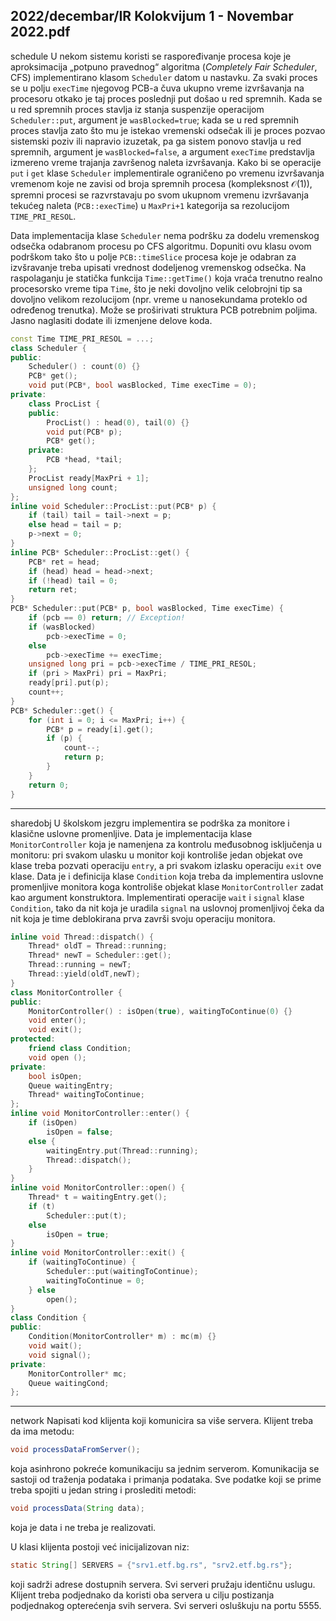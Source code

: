 2022/decembar/IR Kolokvijum 1 - Novembar 2022.pdf
--------------------------------------------------------------------------------
schedule
U nekom sistemu koristi se raspoređivanje procesa koje je aproksimacija „potpuno pravednog“ algoritma (*Completely Fair Scheduler*, CFS) implementirano klasom `Scheduler` datom u nastavku. Za svaki proces se u polju `execTime` njegovog PCB-a čuva ukupno vreme izvršavanja na procesoru otkako je taj proces poslednji put došao u red spremnih. Kada se u red spremnih proces stavlja iz stanja suspenzije operacijom `Scheduler::put`, argument je `wasBlocked=true`; kada se u red spremnih proces stavlja zato što mu je istekao vremenski odsečak ili je proces pozvao sistemski poziv ili napravio izuzetak, pa ga sistem ponovo stavlja u red spremnih, argument je `wasBlocked=false`, a argument `execTime` predstavlja izmereno vreme trajanja završenog naleta izvršavanja. Kako bi se operacije `put` i `get` klase `Scheduler` implementirale ograničeno po vremenu izvršavanja vremenom koje ne zavisi od broja spremnih procesa (kompleksnost $\mathcal{O}(1)$), spremni procesi se razvrstavaju po svom ukupnom vremenu izvršavanja tekućeg naleta (`PCB::execTime`) u `MaxPri+1` kategorija sa rezolucijom `TIME_PRI_RESOL`.

Data implementacija klase `Scheduler` nema podršku za dodelu vremenskog odsečka odabranom procesu po CFS algoritmu. Dopuniti ovu klasu ovom podrškom tako što u polje `PCB::timeSlice` procesa koje je odabran za izvšravanje treba upisati vrednost dodeljenog vremenskog odsečka. Na raspolaganju je statička funkcija `Time::getTime()` koja vraća trenutno realno procesorsko vreme tipa `Time`, što je neki dovoljno velik celobrojni tip sa dovoljno velikom rezolucijom (npr. vreme u nanosekundama proteklo od određenog trenutka). Može se proširivati struktura PCB potrebnim poljima. Jasno naglasiti dodate ili izmenjene delove koda.

```cpp
const Time TIME_PRI_RESOL = ...;
class Scheduler {
public:
    Scheduler() : count(0) {}
    PCB* get();
    void put(PCB*, bool wasBlocked, Time execTime = 0);
private:
    class ProcList {
    public:
        ProcList() : head(0), tail(0) {}
        void put(PCB* p);
        PCB* get();
    private:
        PCB *head, *tail;
    };
    ProcList ready[MaxPri + 1];
    unsigned long count;
};
inline void Scheduler::ProcList::put(PCB* p) {
    if (tail) tail = tail->next = p;
    else head = tail = p;
    p->next = 0;
}
inline PCB* Scheduler::ProcList::get() {
    PCB* ret = head;
    if (head) head = head->next;
    if (!head) tail = 0;
    return ret;
}
PCB* Scheduler::put(PCB* p, bool wasBlocked, Time execTime) {
    if (pcb == 0) return; // Exception!
    if (wasBlocked)
        pcb->execTime = 0;
    else
        pcb->execTime += execTime;
    unsigned long pri = pcb->execTime / TIME_PRI_RESOL;
    if (pri > MaxPri) pri = MaxPri;
    ready[pri].put(p);
    count++;
}
PCB* Scheduler::get() {
    for (int i = 0; i <= MaxPri; i++) {
        PCB* p = ready[i].get();
        if (p) {
            count--;
            return p;
        }
    }
    return 0;
}
```

--------------------------------------------------------------------------------
sharedobj
U školskom jezgru implementira se podrška za monitore i klasične uslovne promenljive. Data je implementacija klase `MonitorController` koja je namenjena za kontrolu međusobnog isključenja u monitoru: pri svakom ulasku u monitor koji kontroliše jedan objekat ove klase treba pozvati operaciju `entry`, a pri svakom izlasku operaciju `exit` ove klase. Data je i definicija klase `Condition` koja treba da implementira uslovne promenljive monitora koga kontroliše objekat klase `MonitorController` zadat kao argument konstruktora. Implementirati operacije `wait` i `signal` klase `Condition`, tako da nit koja je uradila `signal` na uslovnoj promenljivoj čeka da nit koja je time deblokirana prva završi svoju operaciju monitora.
```cpp
inline void Thread::dispatch() {
    Thread* oldT = Thread::running;
    Thread* newT = Scheduler::get();
    Thread::running = newT;
    Thread::yield(oldT,newT);
}
class MonitorController {
public:
    MonitorController() : isOpen(true), waitingToContinue(0) {}
    void enter();
    void exit();
protected:
    friend class Condition;
    void open ();
private:
    bool isOpen;
    Queue waitingEntry;
    Thread* waitingToContinue;
};
inline void MonitorController::enter() {
    if (isOpen)
        isOpen = false;
    else {
        waitingEntry.put(Thread::running);
        Thread::dispatch();
    }
}
inline void MonitorController::open() {
    Thread* t = waitingEntry.get();
    if (t)
        Scheduler::put(t);
    else
        isOpen = true;
}
inline void MonitorController::exit() {
    if (waitingToContinue) {
        Scheduler::put(waitingToContinue);
        waitingToContinue = 0;
    } else
        open();
}
class Condition {
public:
    Condition(MonitorController* m) : mc(m) {}
    void wait();
    void signal();
private:
    MonitorController* mc;
    Queue waitingCond;
};
```

--------------------------------------------------------------------------------
network
Napisati kod klijenta koji komunicira sa više servera. Klijent treba da ima metodu:
```java
void processDataFromServer();
```
koja asinhrono pokreće komunikaciju sa jednim serverom. Komunikacija se sastoji od traženja podataka i primanja podataka. Sve podatke koji se prime treba spojiti u jedan string i proslediti metodi:
```java
void processData(String data);
```
koja je data i ne treba je realizovati.

U klasi klijenta postoji već inicijalizovan niz:
```java
static String[] SERVERS = {"srv1.etf.bg.rs", "srv2.etf.bg.rs"};
```
koji sadrži adrese dostupnih servera. Svi serveri pružaju identičnu uslugu. Klijent treba podjednako da koristi oba servera u cilju postizanja podjednakog opterećenja svih servera. Svi serveri osluškuju na portu 5555.
